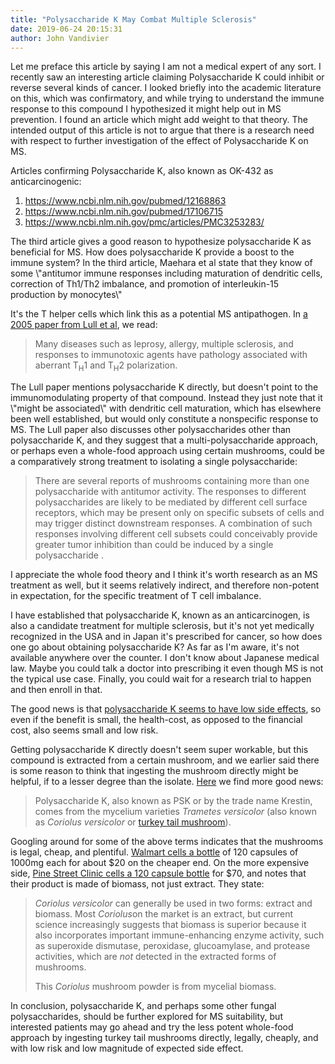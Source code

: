 ```yaml
---
title: "Polysaccharide K May Combat Multiple Sclerosis"
date: 2019-06-24 20:15:31
author: John Vandivier
---
```




<!-- wp:paragraph -->
<p>Let me preface this article by saying I am not a medical expert of any sort. I recently saw an interesting article claiming Polysaccharide K could inhibit or reverse several kinds of cancer. I looked briefly into the academic literature on this, which was confirmatory, and while trying to understand the immune response to this compound I hypothesized it might help out in MS prevention. I found an article which might add weight to that theory. The intended output of this article is not to argue that there is a research need with respect to further investigation of the effect of Polysaccharide K on MS.</p>
<!-- /wp:paragraph -->

<!-- wp:paragraph -->
<p>Articles confirming Polysaccharide K, also known as OK-432 <strong> </strong>as anticarcinogenic:</p>
<!-- /wp:paragraph -->

<!-- wp:list {\"ordered\":true} -->
<ol><li> <a href=\"https://www.ncbi.nlm.nih.gov/pubmed/12168863\">https://www.ncbi.nlm.nih.gov/pubmed/12168863</a> </li><li> <a href=\"https://www.ncbi.nlm.nih.gov/pubmed/17106715\">https://www.ncbi.nlm.nih.gov/pubmed/17106715</a> </li><li> <a href=\"https://www.ncbi.nlm.nih.gov/pmc/articles/PMC3253283/\">https://www.ncbi.nlm.nih.gov/pmc/articles/PMC3253283/</a> </li></ol>
<!-- /wp:list -->

<!-- wp:paragraph -->
<p>The third article gives a good reason to hypothesize polysaccharide K as beneficial for MS. How does polysaccharide K provide a boost to the immune system? In the third article, Maehara et al state that they know of some \"antitumor immune responses including maturation of dendritic cells, correction of Th1/Th2 imbalance, and promotion of interleukin-15 production by monocytes\"</p>
<!-- /wp:paragraph -->

<!-- wp:paragraph -->
<p>It's the T helper cells which link this as a potential MS antipathogen. In <a href=\"https://www.ncbi.nlm.nih.gov/pmc/articles/PMC1160565/\">a 2005 paper from Lull et al</a>, we read:</p>
<!-- /wp:paragraph -->

<!-- wp:quote -->
<blockquote class=\"wp-block-quote\"><p>Many diseases such as leprosy, allergy, multiple sclerosis, and responses to immunotoxic agents have pathology associated with aberrant T<sub>H</sub>1 and T<sub>H</sub>2 polarization. </p></blockquote>
<!-- /wp:quote -->

<!-- wp:paragraph -->
<p>The Lull paper mentions polysaccharide K directly, but doesn't point to the immunomodulating property of that compound. Instead they just note that it \"might be associated\" with dendritic cell maturation, which has elsewhere been well established, but would only constitute a nonspecific response to MS. The Lull paper also discusses other polysaccharides other than polysaccharide K, and they suggest that a multi-polysaccharide approach, or perhaps even a whole-food approach using certain mushrooms, could be a comparatively strong treatment to isolating a single polysaccharide:</p>
<!-- /wp:paragraph -->

<!-- wp:quote -->
<blockquote class=\"wp-block-quote\"><p>There are several reports of mushrooms containing more than one polysaccharide with antitumor activity. The responses to different polysaccharides are likely to be mediated by different cell surface receptors, which may be present only on specific subsets of cells and may trigger distinct downstream responses. A combination of such responses involving different cell subsets could conceivably provide greater tumor inhibition than could be induced by a single polysaccharide .</p></blockquote>
<!-- /wp:quote -->

<!-- wp:paragraph -->
<p>I appreciate the whole food theory and I think it's worth research as an MS treatment as well, but it seems relatively indirect, and therefore non-potent in expectation, for the specific treatment of T cell imbalance.</p>
<!-- /wp:paragraph -->

<!-- wp:paragraph -->
<p>I have established that polysaccharide K, known as an anticarcinogen, is also a candidate treatment for multiple sclerosis, but it's not yet medically recognized in the USA and in Japan it's prescribed for cancer, so how does one go about obtaining polysaccharide K? As far as I'm aware, it's not available anywhere over the counter. I don't know about Japanese medical law. Maybe you could talk a doctor into prescribing it even though MS is not the typical use case. Finally, you could wait for a research trial to happen and then enroll in that.</p>
<!-- /wp:paragraph -->

<!-- wp:paragraph -->
<p>The good news is that <a href=\"https://ww5.komen.org/BreastCancer/PolysaccharideKPSK.html\">polysaccharide K seems to have low side effects</a>, so even if the benefit is small, the health-cost, as opposed to the financial cost, also seems small and low risk.</p>
<!-- /wp:paragraph -->

<!-- wp:paragraph -->
<p>Getting polysaccharide K directly doesn't seem super workable, but this compound is extracted from a certain mushroom, and we earlier said there is some reason to think that ingesting the mushroom directly might be helpful, if to a lesser degree than the isolate. <a href=\"https://thetruthaboutcancer.com/psk-cancer-treatment/\">Here</a> we find more good news:</p>
<!-- /wp:paragraph -->

<!-- wp:quote -->
<blockquote class=\"wp-block-quote\"><p>Polysaccharide K, also known as PSK or by the trade name Krestin, comes from the mycelium varieties <em>Trametes versicolor</em> (also known as <em>Coriolus versicolor </em>or <a href=\"https://thetruthaboutcancer.com/medicinal-mushrooms-cancer/\">turkey tail mushroom</a>). </p></blockquote>
<!-- /wp:quote -->

<!-- wp:paragraph -->
<p>Googling around for some of the above terms indicates that the mushrooms is legal, cheap, and plentiful. <a href=\"https://www.walmart.com/ip/Non-GMO-System-The-Month-Supply-Coriolus-Organic-Made-Capsules-120-Tail-Gluten-USA-Versicolor-Immune-Mushroom-Support-Free-2-Turkey-Supplement-Compre/720308819\">Walmart cells a bottle</a> of 120 capsules of 1000mg each for about $20 on the cheaper end. On the more expensive side, <a href=\"https://pinestreetclinic.com/products/sapphire-organic-coriolus-versicolor\">Pine Street Clinic cells a 120 capsule bottle</a> for $70, and notes that their product is made of biomass, not just extract. They state:</p>
<!-- /wp:paragraph -->

<!-- wp:quote -->
<blockquote class=\"wp-block-quote\"><p><em>Coriolus versicolor</em> can generally be used in two forms: extract and biomass. Most <em>Coriolus</em>on the market is an extract, but current science increasingly suggests that biomass is superior because it also incorporates important immune-enhancing enzyme activity, such as superoxide dismutase, peroxidase, glucoamylase, and protease activities, which are <em>not</em> detected in the extracted forms of mushrooms.</p><p>This <em>Coriolus</em> mushroom powder is from mycelial biomass. </p></blockquote>
<!-- /wp:quote -->

<!-- wp:paragraph -->
<p>In conclusion, polysaccharide K, and perhaps some other fungal polysaccharides, should be further explored for MS suitability, but interested patients may go ahead and try the less potent whole-food approach by ingesting turkey tail mushrooms directly, legally, cheaply, and with low risk and low magnitude of expected side effect. </p>
<!-- /wp:paragraph -->